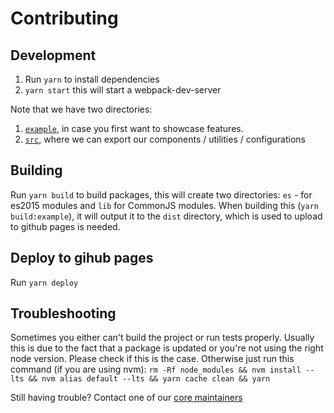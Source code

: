 # Contributing

## Development

1. Run `yarn` to install dependencies
3. `yarn start` this will start a webpack-dev-server

Note that we have two directories:
1. [`example`](../example), in case you first want to showcase features.
2. [`src`](../src), where we can export our components / utilities / configurations

## Building
Run `yarn build` to build packages, this will create two directories: `es` - for es2015 modules and `lib` for CommonJS modules.
When building this (`yarn build:example`), it will output it to the `dist` directory, which is used to upload to github pages is needed.

## Deploy to gihub pages
Run `yarn deploy`

## Troubleshooting

Sometimes you either can't build the project or run tests properly. Usually this is due to the fact
that a package is updated or you're not using the right node version. Please check if this is the
case. Otherwise just run this command (if you are using nvm):
`rm -Rf node_modules && nvm install --lts && nvm alias default --lts && yarn cache clean && yarn`

Still having trouble? Contact one of our [core maintainers](./MAINTAINERS.md)
